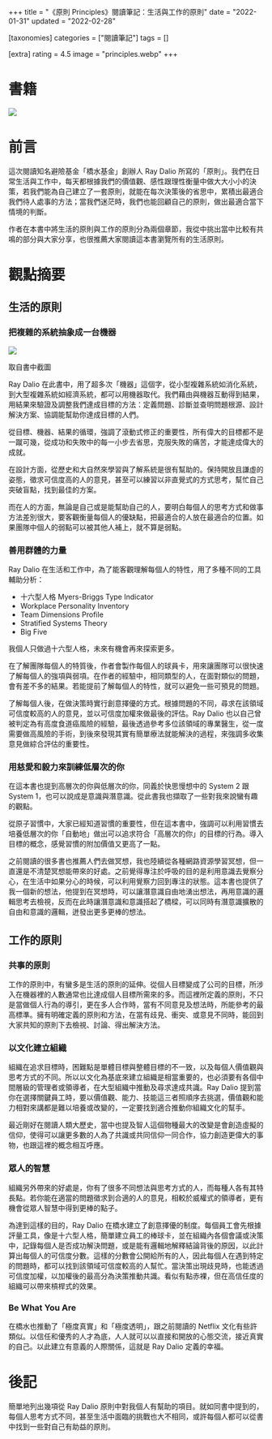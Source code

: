 +++
title = "《原則 Principles》閱讀筆記：生活與工作的原則"
date = "2022-01-31"
updated = "2022-02-28"

[taxonomies]
categories = ["閱讀筆記"]
tags = []

[extra]
rating = 4.5
image = "principles.webp"
+++

# 書籍
[![](principles.webp)](https://www.goodreads.com/book/show/34536488-principles)

# 前言
這次閱讀知名避險基金「橋水基金」創辦人 Ray Dalio 所寫的「原則」。我們在日常生活與工作中，每天都根據我們的價值觀、感性跟理性衡量中做大大小小的決策，若我們能為自己建立了一套原則，就能在每次決策後的省思中，累積出最適合我們待人處事的方法；當我們迷茫時，我們也能回顧自己的原則，做出最適合當下情境的判斷。

作者在本書中將生活的原則與工作的原則分為兩個章節，我從中挑出當中比較有共鳴的部分與大家分享，也很推薦大家閱讀這本書瀏覽所有的生活原則。

# 觀點摘要

## 生活的原則

### 把複雜的系統抽象成一台機器

![](machine.webp)
<p class="image-caption">取自書中截圖</p>

Ray Dalio 在此書中，用了超多次「機器」這個字，從小型複雜系統如消化系統，到大型複雜系統如經濟系統，都可以用機器取代。我們藉由與機器互動得到結果，用結果來驗證及調整我們達成目標的方法：定義問題、診斷並查明問題根源、設計解決方案、協調能幫助你達成目標的人們。

從目標、機器、結果的循環，強調了滾動式修正的重要性，所有偉大的目標都不是一蹴可幾，從成功和失敗中的每一小步去省思，克服失敗的痛苦，才能達成偉大的成就。

在設計方面，從歷史和大自然來學習與了解系統是很有幫助的。保持開放且謙虛的姿態，徵求可信度高的人的意見，甚至可以練習以非直覺式的方式思考，幫忙自己突破盲點，找到最佳的方案。

而在人的方面，無論是自己或是能幫助自己的人，要明白每個人的思考方式和做事方法差別很大，要客觀衡量每個人的優缺點，把最適合的人放在最適合的位置。如果團隊中個人的弱點可以被其他人補上，就不算是弱點。

### 善用群體的力量

Ray Dalio 在生活和工作中，為了能客觀理解每個人的特性，用了多種不同的工具輔助分析：
* 十六型人格 Myers-Briggs Type Indicator
* Workplace Personality Inventory
* Team Dimensions Profile
* Stratified Systems Theory
* Big Five

我個人只做過十六型人格，未來有機會再來探索更多。

在了解團隊每個人的特質後，作者會製作每個人的球員卡，用來讓團隊可以很快速了解每個人的強項與弱項。在作者的經驗中，相同類型的人，在面對類似的問題，會有差不多的結果。若能提前了解每個人的特性，就可以避免一些可預見的問題。

了解每個人後，在做決策時實行創意擇優的方式。根據問題的不同，尋求在該領域可信度較高的人的意見，並以可信度加權來做最後的評估。Ray Dalio 也以自己曾被判定為有高度食道癌風險的經驗，最後透過參考多位該領域的專業醫生，從一度需要做高風險的手術，到後來發現其實有簡單療法就能解決的過程，來強調多收集意見做綜合評估的重要性。

### 用慈愛和毅力來訓練低層次的你

在這本書也提到高層次的你與低層次的你，同義於快思慢想中的 System 2 跟 System 1，也可以說成是意識與潛意識。從此書我也擷取了一些對我來說蠻有趣的觀點。

從原子習慣中，大家已經知道習慣的重要性，但在這本書中，強調可以利用習慣去培養低層次的你「自動地」做出可以追求符合「高層次的你」的目標的行為。導入目標的概念，感覺習慣的附加價值又更高了一點。

之前閱讀的很多書也推薦人們去做冥想，我也陸續從各種網路資源學習冥想，但一直還是不清楚冥想能帶來的好處。之前覺得專注於呼吸的目的是利用意識去覺察分心，在生活中如果分心的時候，可以利用覺察力回到專注的狀態。這本書也提供了我一個新的想法，他提到在冥想時，可以讓潛意識自由地湧出想法，再用意識的邏輯思考去檢視，反而在此時讓潛意識和意識搭起了橋樑，可以同時有潛意識擴散的自由和意識的邏輯，迸發出更多更棒的想法。

## 工作的原則

### 共事的原則

工作的原則中，有蠻多是生活的原則的延伸。從個人目標變成了公司的目標，所涉入在機器裡的人數通常也比達成個人目標所需來的多。而這裡所定義的原則，不只是當做個人行為的導引，更在多人合作時，當有不同意見及想法時，所能參考的最高標準。擁有明確定義的原則和方法，在當有歧見、衝突、或意見不同時，能回到大家共知的原則下去檢視、討論、得出解決方法。

### 以文化建立組織

組織在追求目標時，困難點是單體目標與整體目標的不一致，以及每個人價值觀與思考方式的不同。所以以文化為基底來建立組織是相當重要的，也必須要有各個中間層級的管理者或領導者，在大型組織中推動及尋求達成共識。Ray Dalio 提到當你在選擇關鍵員工時，要以價值觀、能力、技能這三者照順序去挑選，價值觀和能力相對來講都是難以培養或改變的，一定要找到適合推動你組織文化的幫手。

最近剛好在閱讀人類大歷史，當中也提及智人這個物種最大的改變是會創造虛擬的信仰，使得可以讓更多數的人為了共識或共同信仰一同合作，協力創造更偉大的事物，也跟這裡的概念相互呼應。

### 眾人的智慧

組織另外帶來的好處是，你有了很多不同想法與思考方式的人，而每種人各有其特長點。若你能在適當的問題徵求到合適的人的意見，相較於威權式的領導者，更有機會從眾人智慧中得到更棒的點子。

為達到這樣的目的，Ray Dalio 在橋水建立了創意擇優的制度。每個員工會先根據評量工具，像是十六型人格，簡單建立員工的棒球卡，並在組織內各個會議或決策中，記錄每個人是否成功解決問題，或是能有邏輯地解釋結論背後的原因，以此計算出每個人的可信度分數。這樣的分數會公開給所有的人，因此每個人在遇到特定的問題時，都可以找到該領域可信度較高的人幫忙。當決策出現歧見時，也能透過可信度加權，以加權後的最高分為決策推動共識。看似有點赤裸，但在高信任度的組織可以帶來槓桿式的效果。

### Be What You Are

在橋水也推動了「極度真實」和「極度透明」，跟之前閱讀的 Netflix 文化有些許類似。以信任和優秀的人才為底，人人就可以以直接和開放的心態交流，接近真實的自己。以此建立有意義的人際關係，這就是 Ray Dalio 定義的幸福。

# 後記

簡單地列出幾項從 Ray Dalio 原則中對我個人有幫助的項目。就如同書中提到的，每個人思考方式不同，甚至生活中面臨的挑戰也大不相同，或許每個人都可以從書中找到一些對自己有助益的原則。
